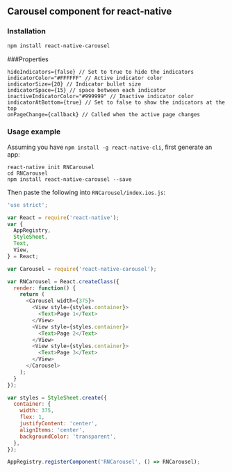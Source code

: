 ## Carousel component for react-native

### Installation
```bash
npm install react-native-carousel
```

###Properties

```
hideIndicators={false} // Set to true to hide the indicators
indicatorColor="#FFFFFF" // Active indicator color
indicatorSize={20} // Indicator bullet size
indicatorSpace={15} // space between each indicator
inactiveIndicatorColor="#999999" // Inactive indicator color
indicatorAtBottom={true} // Set to false to show the indicators at the top
onPageChange={callback} // Called when the active page changes
```

### Usage example

Assuming you have `npm install -g react-native-cli`, first generate an app:

    react-native init RNCarousel
    cd RNCarousel
    npm install react-native-carousel --save

Then paste the following into `RNCarousel/index.ios.js`:

```javascript
'use strict';

var React = require('react-native');
var {
  AppRegistry,
  StyleSheet,
  Text,
  View,
} = React;

var Carousel = require('react-native-carousel');

var RNCarousel = React.createClass({
  render: function() {
    return (
      <Carousel width={375}>
        <View style={styles.container}>
          <Text>Page 1</Text>
        </View>
        <View style={styles.container}>
          <Text>Page 2</Text>
        </View>
        <View style={styles.container}>
          <Text>Page 3</Text>
        </View>
      </Carousel>
    );
  }
});

var styles = StyleSheet.create({
  container: {
    width: 375,
    flex: 1,
    justifyContent: 'center',
    alignItems: 'center',
    backgroundColor: 'transparent',
  },
});

AppRegistry.registerComponent('RNCarousel', () => RNCarousel);
```
